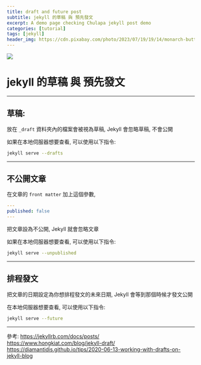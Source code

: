 ```yaml
---
title: draft and future post
subtitle: jekyll 的草稿 與 預先發文
excerpt: A demo page checking Chulapa jekyll post demo
categories: [tutorial]
tags: [jekyll]
header_img: https://cdn.pixabay.com/photo/2023/07/19/19/14/monarch-butterfly-8137642_1280.png
---
```


![](https://cdn.pixabay.com/photo/2023/07/19/19/14/monarch-butterfly-8137642_1280.png)

# jekyll 的草稿 與 預先發文

------

## 草稿:

放在 `_draft` 資料夾內的檔案會被視為草稿, Jekyll 會忽略草稿, 不會公開

如果在本地伺服器想要查看, 可以使用以下指令:

~~~sh
jekyll serve --drafts 
~~~

------

## 不公開文章

在文章的 `front matter` 加上這個參數,

~~~yaml
---
published: false
---
~~~

把文章設為不公開, Jekyll 就會忽略文章

如果在本地伺服器想要查看, 可以使用以下指令:

~~~sh
jekyll serve --unpublished
~~~

------

## 排程發文

把文章的日期設定為你想排程發文的未來日期, Jekyll 會等到那個時候才發文公開

在本地伺服器想要查看, 可以使用以下指令:

~~~sh
jekyll serve --future
~~~

------

參考:
<https://jekyllrb.com/docs/posts/>
<https://www.hongkiat.com/blog/jekyll-draft/>
<https://diamantidis.github.io/tips/2020-06-13-working-with-drafts-on-jekyll-blog>

